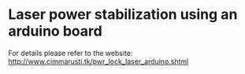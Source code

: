 # Laser power stabilization using an arduino board

For details please refer to the website:
<http://www.cimmarusti.tk/pwr_lock_laser_arduino.shtml>